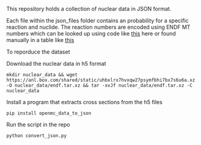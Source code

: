 

This repository holds a collection of nuclear data in JSON format.

Each file within the json_files folder contains an probability for a specific reaction and nuclide. The reaction numbers are encoded using ENDF MT numbers which can be looked up using code like [this](https://github.com/openmc-dev/openmc/blob/57816e6b8cf23ed0e9b020b72752ed6aeb9501dd/openmc/data/reaction.py#L28-L70) here or found manually in a table like [this](https://www.oecd-nea.org/dbdata/data/manual-endf/endf102_MT.pdf) 


To reporduce the dataset

Download the nuclear data in h5 format 
```
mkdir nuclear_data && wget https://anl.box.com/shared/static/uhbxlrx7hvxqw27psymfbhi7bx7s6u6a.xz -O nuclear_data/endf.tar.xz && tar -xvJf nuclear_data/endf.tar.xz -C nuclear_data
```

Install a program that extracts cross sections from the h5 files
```
pip install openmc_data_to_json
```
Run the script in the repo
```
python convert_json.py
```